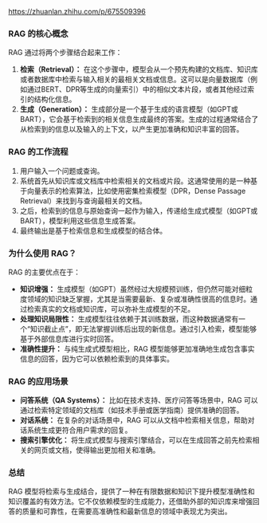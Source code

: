https://zhuanlan.zhihu.com/p/675509396

### RAG 的核心概念

RAG 通过将两个步骤结合起来工作：

1. **检索（Retrieval）：**
   在这个步骤中，模型会从一个预先构建的文档库、知识库或者数据库中检索与输入相关的最相关文档或信息。这可以是向量数据库（例如通过BERT、DPR等生成的向量索引）中的相似文本片段，或者其他经过索引的结构化信息。
2. **生成（Generation）：**
   生成部分是一个基于生成的语言模型（如GPT或BART），它会基于检索到的相关信息生成最终的答案。生成的过程通常结合了从检索到的信息以及输入的上下文，以产生更加准确和知识丰富的回答。

### RAG 的工作流程

1. 用户输入一个问题或查询。
2. 系统首先从知识库或文档库中检索相关的文档或片段。这通常使用的是一种基于向量表示的检索算法，比如使用密集检索模型（DPR，Dense Passage Retrieval）来找到与查询最相关的文档。
3. 之后，检索到的信息与原始查询一起作为输入，传递给生成式模型（如GPT或BART），模型利用这些信息生成答案。
4. 最终输出是基于检索信息和生成模型的结合体。

### 为什么使用 RAG？

RAG 的主要优点在于：

- **知识增强：** 生成模型（如GPT）虽然经过大规模预训练，但仍然可能对细粒度领域的知识缺乏掌握，尤其是当需要最新、复杂或准确性很高的信息时。通过检索真实的文档或知识库，可以弥补生成模型的不足。
- **处理知识局限性：** 生成模型往往依赖于其训练数据，而这种数据通常有一个“知识截止点”，即无法掌握训练后出现的新信息。通过引入检索，模型能够基于外部信息库进行实时回答。
- **准确性提升：** 与纯生成式模型相比，RAG 模型能够更加准确地生成包含事实信息的回答，因为它可以依赖检索到的具体事实。

### RAG 的应用场景

- **问答系统（QA Systems）：** 比如在技术支持、医疗问答等场景中，RAG 可以通过检索特定领域的文档库（如技术手册或医学指南）提供准确的回答。
- **对话系统：** 在复杂的对话场景中，RAG 可以从文档中检索相关信息，帮助对话系统生成更符合用户需求的回复。
- **搜索引擎优化：** 将生成式模型与搜索引擎结合，可以在生成回答之前先检索相关的网页或文档，使得输出更加相关和准确。

### 总结

RAG 模型将检索与生成结合，提供了一种在有限数据和知识下提升模型准确性和知识覆盖的有效方法。它不仅依赖模型的生成能力，还借助外部的知识库来增强回答的质量和可靠性，在需要高准确性和最新信息的领域中表现尤为突出。